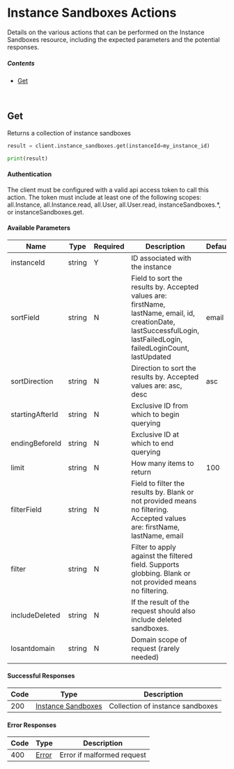 # Instance Sandboxes Actions

Details on the various actions that can be performed on the
Instance Sandboxes resource, including the expected
parameters and the potential responses.

##### Contents

*   [Get](#get)

<br/>

## Get

Returns a collection of instance sandboxes

```python
result = client.instance_sandboxes.get(instanceId=my_instance_id)

print(result)
```

#### Authentication
The client must be configured with a valid api access token to call this
action. The token must include at least one of the following scopes:
all.Instance, all.Instance.read, all.User, all.User.read, instanceSandboxes.*, or instanceSandboxes.get.

#### Available Parameters

| Name | Type | Required | Description | Default | Example |
| ---- | ---- | -------- | ----------- | ------- | ------- |
| instanceId | string | Y | ID associated with the instance |  | 575ec8687ae143cd83dc4a97 |
| sortField | string | N | Field to sort the results by. Accepted values are: firstName, lastName, email, id, creationDate, lastSuccessfulLogin, lastFailedLogin, failedLoginCount, lastUpdated | email | firstName |
| sortDirection | string | N | Direction to sort the results by. Accepted values are: asc, desc | asc | asc |
| startingAfterId | string | N | Exclusive ID from which to begin querying |  | 575ec8687ae143cd83dc4a97 |
| endingBeforeId | string | N | Exclusive ID at which to end querying |  | 575ec8687ae143cd83dc4a97 |
| limit | string | N | How many items to return | 100 | 10 |
| filterField | string | N | Field to filter the results by. Blank or not provided means no filtering. Accepted values are: firstName, lastName, email |  | firstName |
| filter | string | N | Filter to apply against the filtered field. Supports globbing. Blank or not provided means no filtering. |  | my * instance |
| includeDeleted | string | N | If the result of the request should also include deleted sandboxes. |  | true |
| losantdomain | string | N | Domain scope of request (rarely needed) |  | example.com |

#### Successful Responses

| Code | Type | Description |
| ---- | ---- | ----------- |
| 200 | [Instance Sandboxes](_schemas.md#instance-sandboxes) | Collection of instance sandboxes |

#### Error Responses

| Code | Type | Description |
| ---- | ---- | ----------- |
| 400 | [Error](_schemas.md#error) | Error if malformed request |
